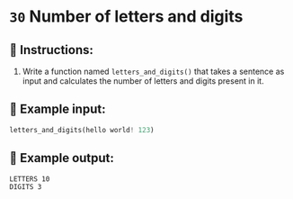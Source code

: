 # `30` Number of letters and digits

## 📝 Instructions:

1. Write a function named `letters_and_digits()` that takes a sentence as input and calculates the number of letters and digits present in it.

## 📎 Example input:

```py
letters_and_digits(hello world! 123)
```

## 📎 Example output:

```text
LETTERS 10
DIGITS 3
```
